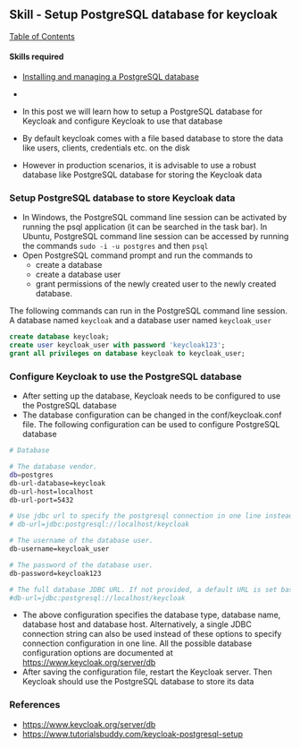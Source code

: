 ## Skill - Setup PostgreSQL database for keycloak

[Table of Contents](https://nagasudhir.blogspot.com/2020/04/taming-python-table-of-contents.html)
<br>

#### Skills required
- [Installing and managing a PostgreSQL database](https://nagasudhir.blogspot.com/2021/12/installing-and-managing-postgresql.html)
- 

- In this post we will learn how to setup a PostgreSQL database for Keycloak and configure Keycloak to use that database
-   By default keycloak comes with a file based database to store the data like users, clients, credentials etc. on the disk
-   However in production scenarios, it is advisable to use a robust database like PostgreSQL database for storing the Keycloak data

### Setup PostgreSQL database to store Keycloak data
-   In Windows, the PostgreSQL command line session can be activated by running the psql application (it can be searched in the task bar). In Ubuntu, PostgreSQL command line session can be accessed by running the commands `sudo -i -u postgres` and then `psql`
-   Open PostgreSQL command prompt and run the commands to
    -   create a database
    -   create a database user
    -   grant permissions of the newly created user to the newly created database.

The following commands can run in the PostgreSQL command line session. A database named `keycloak` and a database user named `keycloak_user`

```sql
create database keycloak;
create user keycloak_user with password 'keycloak123';
grant all privileges on database keycloak to keycloak_user;

```

### Configure Keycloak to use the PostgreSQL database
-   After setting up the database, Keycloak needs to be configured to use the PostgreSQL database
-   The database configuration can be changed in the conf/keycloak.conf file. The following configuration can be used to configure PostgreSQL database

```bash
# Database

# The database vendor.
db=postgres
db-url-database=keycloak
db-url-host=localhost
db-url-port=5432

# Use jdbc url to specify the postgresql connection in one line instead of the above options
# db-url=jdbc:postgresql://localhost/keycloak

# The username of the database user.
db-username=keycloak_user

# The password of the database user.
db-password=keycloak123

# The full database JDBC URL. If not provided, a default URL is set based on the selected database vendor.
#db-url=jdbc:postgresql://localhost/keycloak

```

-   The above configuration specifies the database type, database name, database host and database host. Alternatively, a single JDBC connection string can also be used instead of these options to specify connection configuration in one line. All the possible database configuration options are documented at https://www.keycloak.org/server/db
-   After saving the configuration file, restart the Keycloak server. Then Keycloak should use the PostgreSQL database to store its data

### References
-   https://www.keycloak.org/server/db
-   https://www.tutorialsbuddy.com/keycloak-postgresql-setup
<!--stackedit_data:
eyJoaXN0b3J5IjpbLTE2MzAxNDQ5MDQsLTE0OTM4NjQxMDddfQ
==
-->